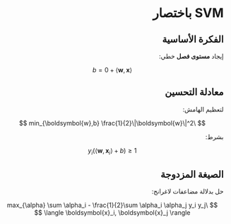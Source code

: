 <div dir="rtl">
  
# SVM باختصار

## الفكرة الأساسية
إيجاد **مستوى فصل** خطي:

$$
\langle \boldsymbol{w}, \boldsymbol{x} \rangle + b = 0
$$

## معادلة التحسين
لتعظيم الهامش:

$$
\min_{\boldsymbol{w},b} \frac{1}{2}\|\boldsymbol{w}\|^2
$$

بشرط:

$$
y_i(\langle \boldsymbol{w}, \boldsymbol{x}_i \rangle + b) \geq 1
$$

## الصيغة المزدوجة
حل بدلالة مضاعفات لاغرانج:

$$
\max_{\alpha} \sum \alpha_i - \frac{1}{2}\sum \alpha_i \alpha_j y_i y_j \langle \boldsymbol{x}_i, \boldsymbol{x}_j \rangle
$$

</div>


